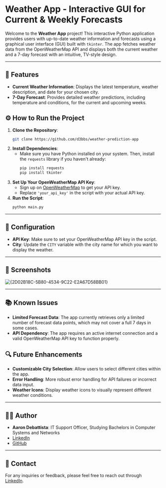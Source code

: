 # Weather App - Interactive GUI for Current & Weekly Forecasts

Welcome to the **Weather App** project! This interactive Python application provides users with up-to-date weather information and forecasts using a graphical user interface (GUI) built with `tkinter`. The app fetches weather data from the OpenWeatherMap API and displays both the current weather and a 7-day forecast with an intuitive, TV-style design.

---

## 📌 Features

- **Current Weather Information**: Displays the latest temperature, weather description, and date for your chosen city.
- **7-Day Forecast**: Provides detailed weather predictions, including temperature and conditions, for the current and upcoming weeks.

## ⚙️ How to Run the Project

1. **Clone the Repository**:
   ```bash
   git clone https://github.com/d3bbs/weather-prediction-app
   ```
2. **Install Dependencies**:
   - Make sure you have Python installed on your system. Then, install the `requests` library if you haven't already:
     ```bash
     pip install requests
     pip install tkinter
     ```
3. **Set Up Your OpenWeatherMap API Key**:
   - Sign up on [OpenWeatherMap](https://openweathermap.org/api) to get your API key.
   - Replace `'your_api_key'` in the script with your actual API key.
4. **Run the Script**:
   ```bash
   python main.py
   ```

---

## 🔧 Configuration

- **API Key**: Make sure to set your OpenWeatherMap API key in the script.
- **City**: Update the `CITY` variable with the city name for which you want to display the weather.  

---

## 📸 Screenshots

![{2D02B18C-5B80-4534-9C22-E2A67D58BB01}](https://github.com/user-attachments/assets/e152015f-902c-4507-bd9f-41f8f391e86f)

---

## 📚 Known Issues
- **Limited Forecast Data**: The app currently retrieves only a limited number of forecast data points, which may not cover a full 7 days in some cases.
- **API Dependency**: The app requires an active internet connection and a valid OpenWeatherMap API key to function properly.

## 🔍 Future Enhancements
- **Customizable City Selection**: Allow users to select different cities within the app.
- **Error Handling**: More robust error handling for API failures or incorrect data input.
- **Weather Icons**: Display weather icons to visually represent different weather conditions.

---

## 👨‍💻 Author

- **Aaron Debattista**: IT Support Officer, Studying Bachelors in Computer Systems and Networks 
- [LinkedIn](https://www.linkedin.com/in/aaron-debattista-932792276/)
- [GitHub](https://github.com/d3bbs)

---

## 💬 Contact

For any inquiries or feedback, please feel free to reach out through [LinkedIn](https://www.linkedin.com/in/aaron-debattista-932792276/).
